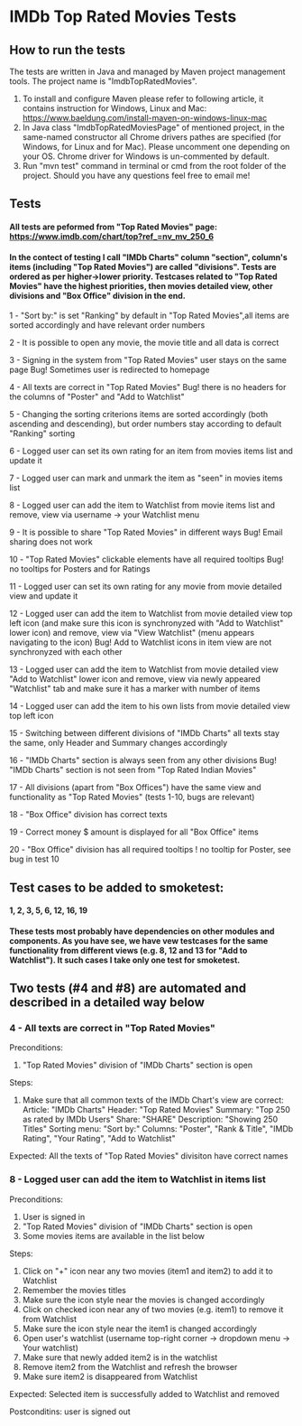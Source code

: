 # IMDb Top Rated Movies Tests 

## How to run the tests 

The tests are written in Java and managed by Maven project management tools. The project name is "ImdbTopRatedMovies".
1. To install and configure Maven please refer to following article, it contains instruction for Windows, Linux and Mac: https://www.baeldung.com/install-maven-on-windows-linux-mac
2. In Java class "ImdbTopRatedMoviesPage" of mentioned project, in the same-named constructor all Chrome drivers pathes are specified (for Windows, for Linux and for Mac). Please uncomment one depending on your OS. Chrome driver for Windows is un-commented by default.  
3. Run "mvn test" command in terminal or cmd from the root folder of the project.
Should you have any questions feel free to email me!

## Tests
#### All tests are peformed from "Top Rated Movies" page: https://www.imdb.com/chart/top?ref_=nv_mv_250_6
#### In the contect of testing I call "IMDb Charts" column "section", column's items (including "Top Rated Movies") are called "divisions". Tests are ordered as per higher->lower priority. Testcases related to "Top Rated Movies" have the highest priorities, then movies detailed view, other divisions and "Box Office" division in the end.

1 - "Sort by:" is set "Ranking" by default in "Top Rated Movies",all items are sorted accordingly and have relevant order numbers

2 - It is possible to open any movie, the movie title and all data is correct

3 - Signing in the system from "Top Rated Movies" user stays on the same page
Bug! Sometimes user is redirected to homepage

4 - All texts are correct in "Top Rated Movies"
Bug! there is no headers for the columns of "Poster" and "Add to Watchlist"

5 - Changing the sorting criterions items are sorted
accordingly (both ascending and descending), but order numbers stay according to default "Ranking" sorting

6 - Logged user can set its own rating for an item from movies items list and update it

7 - Logged user can mark and unmark the item as "seen" in movies items list

8 - Logged user can add the item to Watchlist from movie items list and remove, view via username -> your Watchlist menu

9 - It is possible to share "Top Rated Movies" in different ways
Bug! Email sharing does not work

10 - "Top Rated Movies" clickable elements have all required tooltips
Bug! no tooltips for Posters and for Ratings

11 - Logged user can set its own rating for any movie from movie detailed view and update it

12 - Logged user can add the item to Watchlist from movie detailed view top left icon (and make sure this icon is synchronyzed with
 "Add to Watchlist" lower icon) and remove, view via "View Watchlist" (menu appears navigating to the icon)
Bug! Add to Watchlist icons in item view are not synchronyzed with each other

13 - Logged user can add the item to Watchlist from movie detailed view "Add to Watchlist" lower icon and remove,
view via newly appeared "Watchlist" tab and make sure it has a marker with number of items

14 - Logged user can add the item to his own lists from movie detailed view top left icon

15 - Switching between different divisions of "IMDb Charts" all texts stay the same, only Header and Summary changes accordingly

16 - "IMDb Charts" section is always seen from any other divisions
Bug! "IMDb Charts" section is not seen from "Top Rated Indian Movies"

17 - All divisions (apart from "Box Offices") have the same view and functionality as "Top Rated Movies" (tests 1-10, bugs are relevant)

18 - "Box Office" division has correct texts

19 - Correct money $ amount is displayed for all "Box Office" items

20 - "Box Office" division has all required tooltips
! no tooltip for Poster, see bug in test 10


## Test cases to be added to smoketest:
#### 1, 2, 3, 5, 6, 12, 16, 19
#### These tests most probably have dependencies on other modules and components. As you have see, we have vew testcases for the same functionality from different views (e.g. 8, 12 and 13 for "Add to Watchlist"). It such cases I take only one test for smoketest.

## Two tests (#4 and #8) are automated and described in a detailed way below 

### 4 -  All texts are correct in "Top Rated Movies"

Preconditions:
1. "Top Rated Movies" division of "IMDb Charts" section is open

Steps:
1. Make sure that all common texts of the IMDb Chart's view are correct:
Article: "IMDb Charts"
Header: "Top Rated Movies"
Summary: "Top 250 as rated by IMDb Users"
Share: "SHARE"
Description: "Showing 250 Titles"
Sorting menu: "Sort by:"
Columns: "Poster", "Rank & Title", "IMDb Rating", "Your Rating", "Add to Watchlist"

Expected: All the texts of "Top Rated Movies" divisiton have correct names

### 8 - Logged user can add the item to Watchlist in items list

Preconditions:
1. User is signed in
2. "Top Rated Movies" division of "IMDb Charts" section is open
3. Some movies items are available in the list below

Steps:
1. Click on "+" icon near any two movies (item1 and item2) to add it to Watchlist
2. Remember the movies titles
3. Make sure the icon style near the movies is changed accordingly
4. Click on checked icon near any of two movies (e.g. item1) to remove it from Watchlist
5. Make sure the icon style near the item1 is changed accordingly
6. Open user's watchlist (username top-right corner -> dropdown menu -> Your watchlist)
7. Make sure that newly added item2 is in the watchlist
8. Remove item2 from the Watchlist and refresh the browser
9. Make sure item2 is disappeared from Watchlist

Expected: Selected item is successfully added to Watchlist and removed

Postconditins: user is signed out
